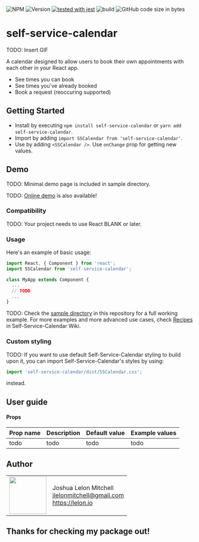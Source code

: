 ![NPM](https://img.shields.io/npm/l/self-service-calendar) ![Version](https://img.shields.io/github/package-json/v/joshualmitchell/self-service-calendar?color=g) [![tested with jest](https://img.shields.io/badge/tested_with-jest-99424f.svg)](https://github.com/facebook/jest) ![build](https://img.shields.io/travis/joshualmitchell/self-service-calendar) ![GitHub code size in bytes](https://img.shields.io/github/languages/code-size/joshualmitchell/self-service-calendar?color=blue)

# self-service-calendar

TODO: Insert GIF

A calendar designed to allow users to book their own appointments with each other in your React app.

* See times you can book
* See times you've already booked
* Book a request (reoccuring supported)

## Getting Started
* Install by executing `npm install self-service-calendar` or `yarn add self-service-calendar`.
* Import by adding `import SSCalendar from 'self-service-calendar'`.
* Use by adding `<SSCalendar />`. Use `onChange` prop for getting new values.

## Demo

TODO: Minimal demo page is included in sample directory.

TODO: [Online demo](https://lelon.io/self-service-calendar/) is also available!


### Compatibility

TODO: Your project needs to use React BLANK or later.

### Usage

Here's an example of basic usage:

```js
import React, { Component } from 'react';
import SSCalendar from 'self-service-calendar';

class MyApp extends Component {
  ...
  // TODO
  ...
}
```

TODO: Check the [sample directory](https://github.com/joshualmitchell/self-service-calendar/tree/master/sample) in this repository for a full working example. For more examples and more advanced use cases, check [Recipes](https://github.com/joshualmitchell/self-service-calendar/wiki/Recipes) in Self-Service-Calendar Wiki.

### Custom styling

TODO: If you want to use default Self-Service-Calendar styling to build upon it, you can import Self-Service-Calendar's styles by using:

```js
import 'self-service-calendar/dist/SSCalendar.css';
```

instead.

## User guide

#### Props

|Prop name|Description|Default value|Example values|
|----|----|----|----|
|todo |todo|todo|todo|

## Author

<table>
  <tr>
    <td>
      <img src="https://github.com/joshualmitchell/joshualmitchell.github.io/raw/master/assets/images/profile.jpeg" width="100">
    </td>
    <td>
      Joshua Lelon Mitchell<br />
      <a href="mailto:jlelonmitchell@gmail.com">jlelonmitchell@gmail.com</a><br />
      <a href="https://lelon.io">https://lelon.io</a>
    </td>
  </tr>
</table>

## Thanks for checking my package out!